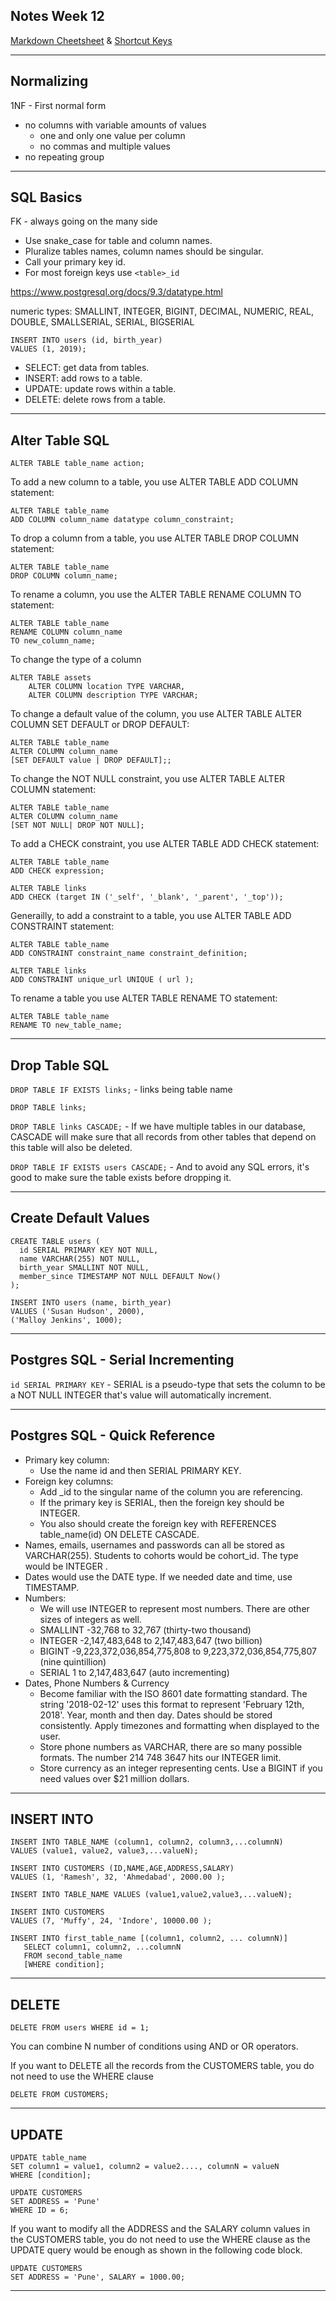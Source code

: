 ## **Notes Week 12**
[Markdown Cheetsheet](https://github.com/adam-p/markdown-here/wiki/Markdown-Cheatsheet) & [Shortcut Keys](../../shortcuts.md)

---------------------------------------------------

## **Normalizing**

1NF - First normal form
- no columns with variable amounts of values 
  - one and only one value per column
  - no commas and multiple values 
- no repeating group

---------------------------------------------------

## **SQL Basics**

FK - always going on the many side

* Use snake_case for table and column names.
* Pluralize tables names, column names should be singular.
* Call your primary key id.
* For most foreign keys use `<table>_id`

https://www.postgresql.org/docs/9.3/datatype.html

numeric types: SMALLINT, INTEGER, BIGINT, DECIMAL, NUMERIC, REAL, DOUBLE, SMALLSERIAL, SERIAL, BIGSERIAL

```
INSERT INTO users (id, birth_year)
VALUES (1, 2019);
```

* SELECT: get data from tables.
* INSERT: add rows to a table.
* UPDATE: update rows within a table.
* DELETE: delete rows from a table.

---------------------------------------------------

## **Alter Table SQL**

```
ALTER TABLE table_name action;
```

To add a new column to a table, you use ALTER TABLE ADD COLUMN statement:
```
ALTER TABLE table_name 
ADD COLUMN column_name datatype column_constraint;
```

To drop a column from a table, you use ALTER TABLE DROP COLUMN statement:
```
ALTER TABLE table_name 
DROP COLUMN column_name;
```

To rename a column, you use the ALTER TABLE RENAME COLUMN TO statement:
```
ALTER TABLE table_name 
RENAME COLUMN column_name 
TO new_column_name;
```

To change the type of a column
```
ALTER TABLE assets 
    ALTER COLUMN location TYPE VARCHAR,
    ALTER COLUMN description TYPE VARCHAR;
```

To change a default value of the column, you use ALTER TABLE ALTER COLUMN SET DEFAULT or  DROP DEFAULT:
```
ALTER TABLE table_name 
ALTER COLUMN column_name 
[SET DEFAULT value | DROP DEFAULT];;
```

To change the NOT NULL constraint, you use ALTER TABLE ALTER COLUMN statement:
```
ALTER TABLE table_name 
ALTER COLUMN column_name 
[SET NOT NULL| DROP NOT NULL];
```

To add a CHECK constraint, you use ALTER TABLE ADD CHECK statement:
```
ALTER TABLE table_name 
ADD CHECK expression;

ALTER TABLE links 
ADD CHECK (target IN ('_self', '_blank', '_parent', '_top'));
```

Generailly, to add a constraint to a table, you use ALTER TABLE ADD CONSTRAINT statement:
```
ALTER TABLE table_name 
ADD CONSTRAINT constraint_name constraint_definition;

ALTER TABLE links 
ADD CONSTRAINT unique_url UNIQUE ( url );
```

To rename a table you use ALTER TABLE RENAME TO statement:
```
ALTER TABLE table_name 
RENAME TO new_table_name;
```

---------------------------------------------------

## **Drop Table SQL**

`DROP TABLE IF EXISTS links;` - links being table name

`DROP TABLE links;`

`DROP TABLE links CASCADE;` - If we have multiple tables in our database, CASCADE will make sure that all records from other tables that depend on this table will also be deleted.

`DROP TABLE IF EXISTS users CASCADE;` - And to avoid any SQL errors, it's good to make sure the table exists before dropping it.

---------------------------------------------------

## **Create Default Values**
```
CREATE TABLE users (
  id SERIAL PRIMARY KEY NOT NULL,
  name VARCHAR(255) NOT NULL,
  birth_year SMALLINT NOT NULL,
  member_since TIMESTAMP NOT NULL DEFAULT Now()
);

INSERT INTO users (name, birth_year)
VALUES ('Susan Hudson', 2000),
('Malloy Jenkins', 1000);
```
---------------------------------------------------

## **Postgres SQL - Serial Incrementing**

`id SERIAL PRIMARY KEY` - SERIAL is a pseudo-type that sets the column to be a NOT NULL INTEGER that's value will automatically increment.

---------------------------------------------------

## **Postgres SQL - Quick Reference**

* Primary key column:
  * Use the name id and then SERIAL PRIMARY KEY.
* Foreign key columns:
  * Add _id to the singular name of the column you are referencing.
  * If the primary key is SERIAL, then the foreign key should be INTEGER.
  * You also should create the foreign key with REFERENCES table_name(id) ON DELETE CASCADE.
* Names, emails, usernames and passwords can all be stored as VARCHAR(255). Students to cohorts would be cohort_id. The type would be INTEGER .
* Dates would use the DATE type. If we needed date and time, use TIMESTAMP.
* Numbers:
  * We will use INTEGER to represent most numbers. There are other sizes of integers as well.
  * SMALLINT -32,768 to 32,767 (thirty-two thousand)
  * INTEGER -2,147,483,648 to 2,147,483,647 (two billion)
  * BIGINT -9,223,372,036,854,775,808 to 9,223,372,036,854,775,807 (nine quintillion)
  * SERIAL 1 to 2,147,483,647 (auto incrementing)
* Dates, Phone Numbers & Currency
  * Become familiar with the ISO 8601 date formatting standard. The string '2018-02-12' uses this format to represent 'February 12th, 2018'. Year, month and then day. Dates should be stored consistently. Apply timezones and formatting when displayed to the user.
  * Store phone numbers as VARCHAR, there are so many possible formats. The number 214 748 3647 hits our INTEGER limit.
  * Store currency as an integer representing cents. Use a BIGINT if you need values over $21 million dollars.

---------------------------------------------------

## **INSERT INTO**
```
INSERT INTO TABLE_NAME (column1, column2, column3,...columnN)  
VALUES (value1, value2, value3,...valueN);

INSERT INTO CUSTOMERS (ID,NAME,AGE,ADDRESS,SALARY)
VALUES (1, 'Ramesh', 32, 'Ahmedabad', 2000.00 );
```

```
INSERT INTO TABLE_NAME VALUES (value1,value2,value3,...valueN);

INSERT INTO CUSTOMERS 
VALUES (7, 'Muffy', 24, 'Indore', 10000.00 );
```
```
INSERT INTO first_table_name [(column1, column2, ... columnN)] 
   SELECT column1, column2, ...columnN 
   FROM second_table_name
   [WHERE condition];
```

---------------------------------------------------

## **DELETE**

`DELETE FROM users WHERE id = 1;`

You can combine N number of conditions using AND or OR operators.

If you want to DELETE all the records from the CUSTOMERS table, you do not need to use the WHERE clause

`DELETE FROM CUSTOMERS;`

---------------------------------------------------

## **UPDATE**

```
UPDATE table_name
SET column1 = value1, column2 = value2...., columnN = valueN
WHERE [condition];
```

```
UPDATE CUSTOMERS
SET ADDRESS = 'Pune'
WHERE ID = 6;
```

If you want to modify all the ADDRESS and the SALARY column values in the CUSTOMERS table, you do not need to use the WHERE clause as the UPDATE query would be enough as shown in the following code block.
```
UPDATE CUSTOMERS
SET ADDRESS = 'Pune', SALARY = 1000.00;
```

---------------------------------------------------
